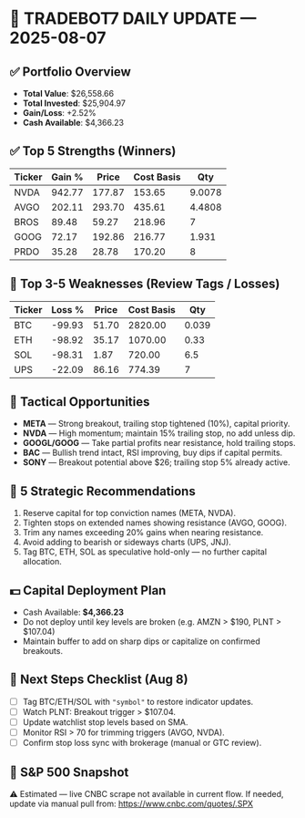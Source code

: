 # 🧠 TRADEBOT7 DAILY UPDATE — 2025-08-07

## ✅ Portfolio Overview
- **Total Value**: $26,558.66
- **Total Invested**: $25,904.97
- **Gain/Loss**: +2.52%
- **Cash Available**: $4,366.23

## ✅ Top 5 Strengths (Winners)
| Ticker | Gain % | Price | Cost Basis | Qty |
|--------|--------|--------|------------|-----|
| NVDA   | 942.77 | 177.87 | 153.65     | 9.0078 |
| AVGO   | 202.11 | 293.70 | 435.61     | 4.4808 |
| BROS   | 89.48  | 59.27  | 218.96     | 7 |
| GOOG   | 72.17  | 192.86 | 216.77     | 1.931 |
| PRDO   | 35.28  | 28.78  | 170.20     | 8 |

## 🚨 Top 3-5 Weaknesses (Review Tags / Losses)
| Ticker | Loss % | Price | Cost Basis | Qty |
|--------|--------|--------|------------|-----|
| BTC    | -99.93 | 51.70  | 2820.00    | 0.039 |
| ETH    | -98.92 | 35.17  | 1070.00    | 0.33 |
| SOL    | -98.31 | 1.87   | 720.00     | 6.5 |
| UPS    | -22.09 | 86.16  | 774.39     | 7 |

## 📌 Tactical Opportunities
- **META** — Strong breakout, trailing stop tightened (10%), capital priority.
- **NVDA** — High momentum; maintain 15% trailing stop, no add unless dip.
- **GOOGL/GOOG** — Take partial profits near resistance, hold trailing stops.
- **BAC** — Bullish trend intact, RSI improving, buy dips if capital permits.
- **SONY** — Breakout potential above $26; trailing stop 5% already active.

## 🎯 5 Strategic Recommendations
1. Reserve capital for top conviction names (META, NVDA).
2. Tighten stops on extended names showing resistance (AVGO, GOOG).
3. Trim any names exceeding 20% gains when nearing resistance.
4. Avoid adding to bearish or sideways charts (UPS, JNJ).
5. Tag BTC, ETH, SOL as speculative hold-only — no further capital allocation.

## 💵 Capital Deployment Plan
- Cash Available: **$4,366.23**
- Do not deploy until key levels are broken (e.g. AMZN > $190, PLNT > $107.04)
- Maintain buffer to add on sharp dips or capitalize on confirmed breakouts.

## 📝 Next Steps Checklist (Aug 8)
- [ ] Tag BTC/ETH/SOL with `"symbol"` to restore indicator updates.
- [ ] Watch PLNT: Breakout trigger > $107.04.
- [ ] Update watchlist stop levels based on SMA.
- [ ] Monitor RSI > 70 for trimming triggers (AVGO, NVDA).
- [ ] Confirm stop loss sync with brokerage (manual or GTC review).

## 🔄 S&P 500 Snapshot
⚠️ Estimated — live CNBC scrape not available in current flow.
If needed, update via manual pull from: https://www.cnbc.com/quotes/.SPX